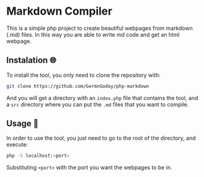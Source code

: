 # Markdown Compiler

This is a simple php project to create beautiful webpages from markdown (.md) files. In this way you are able to write md code and get an html webpage.

## Instalation 🌐

To install the tool, you only need to clone the repository with:

```bash
git clone https://github.com/GermnGodoy/php-markdown
```

And you will get a directory with an `index.php` file that contains the tool, and a `src` directory where you can put the `.md` files that you want to compile.

## Usage 🎠

In order to use the tool, you just need to go to the root of the directory, and execute:

```bash
php -S localhost:<port>
```

Substituting `<port>` with the port you want the webpages to be in.
